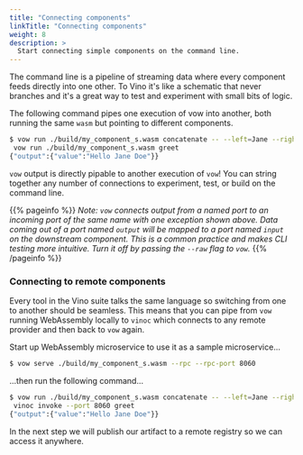 ```yaml
---
title: "Connecting components"
linkTitle: "Connecting components"
weight: 8
description: >
  Start connecting simple components on the command line.
---
```


The command line is a pipeline of streaming data where every component feeds directly into one other. To Vino it's like a schematic that never branches and it's a great way to test and experiment with small bits of logic.

The following command pipes one execution of vow into another, both running the same `wasm` but pointing to different components.

```sh
$ vow run ./build/my_component_s.wasm concatenate -- --left=Jane --right=Doe |\
 vow run ./build/my_component_s.wasm greet
{"output":{"value":"Hello Jane Doe"}}
```

`vow` output is directly pipable to another execution of `vow`! You can string together any number of connections to experiment, test, or build on the command line.

{{% pageinfo %}}
_Note: `vow` connects output from a named port to an incoming port of the same name with one exception shown above. Data coming out of a port named `output` will be mapped to a port named `input` on the downstream component. This is a common practice and makes CLI testing more intuitive. Turn it off by passing the `--raw` flag to `vow`._
{{% /pageinfo %}}

### Connecting to remote components

Every tool in the Vino suite talks the same language so switching from one to another should be seamless. This means that you can pipe from `vow` running WebAssembly locally to `vinoc` which connects to any remote provider and then back to `vow` again.

Start up WebAssembly microservice to use it as a sample microservice...

```sh
$ vow serve ./build/my_component_s.wasm --rpc --rpc-port 8060
```

...then run the following command...

```sh
$ vow run ./build/my_component_s.wasm concatenate -- --left=Jane --right=Doe |\
 vinoc invoke --port 8060 greet
{"output":{"value":"Hello Jane Doe"}}
```

In the next step we will publish our artifact to a remote registry so we can access it anywhere.
